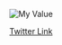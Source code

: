 ![My Value](https://pbs.twimg.com/media/EnG6V5yWMAIQhJV?format=jpg&name=medium)

[Twitter Link](https://twitter.com/Ryan_Samman_/status/1329048742553661441)
